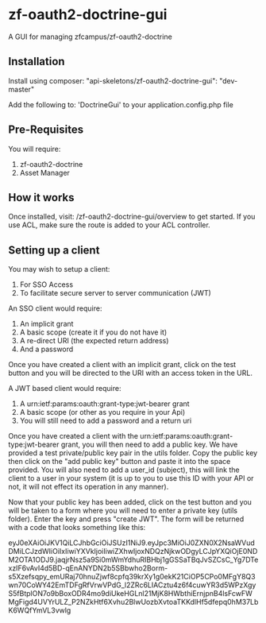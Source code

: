 # zf-oauth2-doctrine-gui
A GUI for managing zfcampus/zf-oauth2-doctrine

## Installation

Install using composer: "api-skeletons/zf-oauth2-doctrine-gui": "dev-master"

Add the following to: 'DoctrineGui' to your application.config.php file

## Pre-Requisites

You will require:

1. zf-oauth2-doctrine
2. Asset Manager

## How it works

Once installed, visit: /zf-oauth2-doctrine-gui/overview to get started. If you use ACL, make sure the route is added to your ACL controller.


## Setting up a client

You may wish to setup a client:

1. For SSO Access
2. To facilitate secure server to server communication (JWT)

An SSO client would require:

1. An implicit grant
2. A basic scope (create it if you do not have it)
3. A re-direct URI (the expected return address)
4. And a password

Once you have created a client with an implicit grant, click on the test button and you will be directed to the URI with an access token in the URL.

A JWT based client would require:
1. A urn:ietf:params:oauth:grant-type:jwt-bearer grant
2. A basic scope (or other as you require in your Api)
3. You will still need to add a password and a return uri

Once you have created a client with the urn:ietf:params:oauth:grant-type:jwt-bearer grant, you will then need to add a public key. We have provided a test private/public key pair in the utils folder. Copy the public key then click on the "add public key" button and paste it into the space provided. You will also need to add a user_id (subject), this will link the client to a user in your system (it is up to you to use this ID with your API or not, it will not effect its operation in any manner).

Now that your public key has been added, click on the test button and you will be taken to a form where you will need to enter a private key (utils folder). Enter the key and press "create JWT". The form will be returned with a code that looks something like this:

eyJ0eXAiOiJKV1QiLCJhbGciOiJSUzI1NiJ9.eyJpc3MiOiJ0ZXN0X2NsaWVudDMiLCJzdWIiOiIxIiwiYXVkIjoiIiwiZXhwIjoxNDQzNjkwODgyLCJpYXQiOjE0NDM2OTA1ODJ9.jaqjrNsz5a9Si0mWmYdhuRIBHbj1gGSSaTBqJvSZCsC_Yg7DTexzIF6vAvI4d5BD-qEnANYDN2b5SBbwho2Borm-s5Xzefsqpy_emURaj70hnuZjwf8cpfq39krXy1g0ekK21CiOP5CPo0MFgY8Q3wn70CoWY42EmTDFgRfVrwVPdG_l2ZRc6LIACztu4z6f4cuwYR3d5WPzXgyS5fBtplON7o9bBoxODR4mo9diUkeHGLnl21MjK8HWbthiErnjpnB4lsFcwFWMgFigd4UVYrULZ_P2NZkHtf6Xvhu2BlwUozbXvtoaTKKdlHf5dfepq0hM37LbK6WQfYmVL3vwlg

